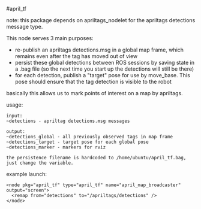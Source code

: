 #april_tf

note: this package depends on apriltags_nodelet for the apriltags detections message type.

This node serves 3 main purposes:

- re-publish an apriltags detections.msg in a global map frame, which remains even after the tag has moved out of view
- persist these global detections between ROS sessions by saving state in a .bag file (so the next time you start up the detections will still be there)
- for each detection, publish a "target" pose for use by move_base. This pose should ensure that the tag detection is visible to the robot

basically this allows us to mark points of interest on a map by apriltags.

usage: 
```
input:
~detections - apriltag detections.msg messages

output: 
~detections_global - all previously observed tags in map frame
~detections_target - target pose for each global pose
~detections_marker - markers for rviz

the persistence filename is hardcoded to /home/ubuntu/april_tf.bag, just change the variable.
```

example launch:
```
<node pkg="april_tf" type="april_tf" name="april_map_broadcaster" output="screen">
  <remap from="detections" to="/apriltags/detections" />
</node>
```
